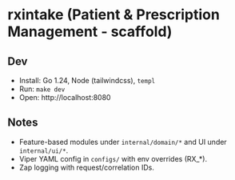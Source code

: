 # rxintake (Patient & Prescription Management - scaffold)

## Dev
- Install: Go 1.24, Node (tailwindcss), `templ`
- Run: `make dev`
- Open: http://localhost:8080

## Notes
- Feature-based modules under `internal/domain/*` and UI under `internal/ui/*`.
- Viper YAML config in `configs/` with env overrides (RX_*).
- Zap logging with request/correlation IDs.
